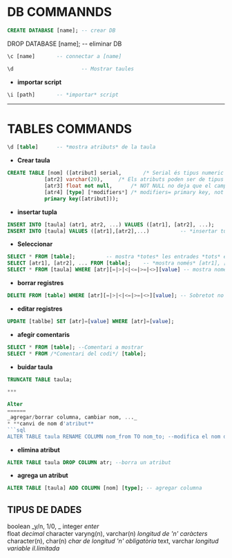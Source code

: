 DB COMMANNDS
============
```sql
CREATE DATABASE [name]; -- crear DB
```
DROP DATABASE [name];   -- eliminar DB
```sql
\c [name]		-- connectar a [name]
```
```sql
\d                      -- Mostrar taules
```
* **importar script**
```sql
\i [path]		-- *importar* script
```
***
TABLES COMMANDS
===============

```sql
\d [table]		-- *mostra atributs* de la taula
```
* **Crear taula**
```sql
CREATE TABLE [nom] ([atribut] serial,  		/* Serial és tipus numeric autoincremental */
		    [atr2] varchar(20),		/* Els atributs poden ser de tipus integer, float, varchar... */
		    [atr3] float not null,      /* NOT NULL no deja que el campo quede vacío */
		    [atr4] [type] [*modifiers*] /* modifiers= primary key, not null,... */  
		    primary key([atribut]));	
```

* **insertar tupla** 
```sql
INSERT INTO [taula] (atr1, atr2, ...) VALUES ([atr1], [atr2], ...); 	-- *insertar* nova tupla
INSERT INTO [taula] VALUES ([atr1],[atr2],...) 			-- *insertar tupla
```
* **Seleccionar**
```sql
SELECT * FROM [table];			-- mostra *totes* les entrades *tots* els atributs de [taula]
SELECT [atr1], [atr2], ... FROM [table];	-- *mostra només* [atr1], [atr2], ... de totes les tuples de [taula]
SELECT * FROM [taula] WHERE [atr][=|>|<|<=|>=|<>][value] -- mostra nomes els que compleixen la *condició*
```
* **borrar registres**
```sql
DELETE FROM [table] WHERE [atr][=|>|<|<=|>=|<>][value];	-- Sobretot no oblidar *WHERE*
```
* **editar registres**
```sql
UPDATE [tablbe] SET [atr]=[value] WHERE [atr]=[value];
```
* **afegir comentaris**
```sql
SELECT * FROM [table]; --Comentari a mostrar
SELECT * FROM /*Comentari del codi*/ [table];
```
	
				
* **buidar taula**
```sql
TRUNCATE TABLE taula;

***

Alter
======
_agregar/borrar columna, cambiar nom, ..._
* **canvi de nom d'atribut**
```sql
ALTER TABLE taula RENAME COLUMN nom_from TO nom_to; --modifica el nom de l'atribut
```
* **elimina atribut**
```sql
ALTER TABLE taula DROP COLUMN atr; --borra un atribut
```
* **agrega un atribut**
```sql
ALTER TABLE [taula] ADD COLUMN [nom] [type]; -- agregar columna
```

TIPUS DE DADES
--------------
boolean					_y/n, 1/0, _
integer					_enter_					
float					_decimal_
character varyng(n), varchar(n) 	_longitud de 'n' caràcters_
character(n), char(n) 			_char de longitud 'n' obligatòria_
text, varchar				_longitud variable il.limitada_

